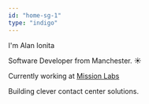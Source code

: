 ```yaml
---
id: "home-sg-1"
type: "indigo"
---
```


I'm Alan Ionita

Software Developer from Manchester. ☀️

Currently working at [Mission Labs](https://www.missionlabs.co.uk/)

Building clever contact center solutions.
